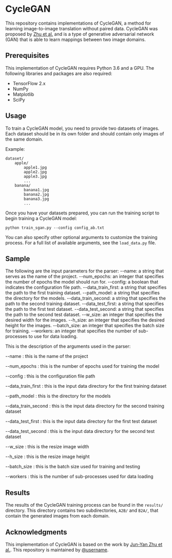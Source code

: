 # CycleGAN

This repository contains implementations of CycleGAN, a method for learning image-to-image translation without paired data. CycleGAN was proposed by [Zhu et al.](https://arxiv.org/abs/1703.10593) and is a type of generative adversarial network (GAN) that is able to learn mappings between two image domains.

## Prerequisites

This implementation of CycleGAN requires Python 3.6 and a GPU. The following libraries and packages are also required:

- TensorFlow 2.x
- NumPy
- Matplotlib
- SciPy

## Usage

To train a CycleGAN model, you need to provide two datasets of images. Each dataset should be in its own folder and should contain only images of the same domain.

Example:

```
dataset/
    apple/
        apple1.jpg
        apple2.jpg
        apple3.jpg
        ...
    banana/
        banana1.jpg
        banana2.jpg
        banana3.jpg
        ...
```

Once you have your datasets prepared, you can run the training script to begin training a CycleGAN model:

```
python train_sgan.py --config config_ab.txt
```

You can also specify other optional arguments to customize the training process. For a full list of available arguments, see the `load_data.py` file.

## Sample

The following are the input parameters for the parser: 
--name: a string that serves as the name of the project.
--num_epochs: an integer that specifies the number of epochs the model should run for.
--config: a boolean that indicates the configuration file path.
--data_train_first: a string that specifies the path to the first training dataset.
--path_model: a string that specifies the directory for the models.
--data_train_second: a string that specifies the path to the second training dataset.
--data_test_first: a string that specifies the path to the first test dataset.
--data_test_second: a string that specifies the path to the second test dataset.
--w_size: an integer that specifies the desired width for the images.
--h_size: an integer that specifies the desired height for the images.
--batch_size: an integer that specifies the batch size for training.
--workers: an integer that specifies the number of sub-processes to use for data loading.

This is the description of the arguments used in the parser:

--name : this is the name of the project

--num_epochs : this is the number of epochs used for training the model

--config : this is the configuration file path

--data_train_first : this is the input data directory for the first training dataset

--path_model : this is the directory for the models

--data_train_second : this is the input data directory for the second training dataset

--data_test_first : this is the input data directory for the first test dataset

--data_test_second : this is the input data directory for the second test dataset

--w_size : this is the resize image width

--h_size : this is the resize image height

--batch_size : this is the batch size used for training and testing

--workers : this is the number of sub-processes used for data loading

## Results

The results of the CycleGAN training process can be found in the `results/` directory. This directory contains two subdirectories, `A2B/` and `B2A/`, that contain the generated images from each domain.

## Acknowledgments

This implementation of CycleGAN is based on the work by [Jun-Yan Zhu et al.](https://arxiv.org/abs/1703.10593). This repository is maintained by [@username](https://github.com/username).